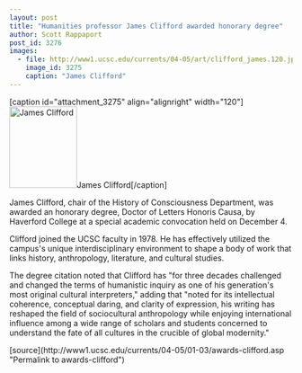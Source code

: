 ```yaml
---
layout: post
title: "Humanities professor James Clifford awarded honorary degree"
author: Scott Rappaport
post_id: 3276
images:
  - file: http://www1.ucsc.edu/currents/04-05/art/clifford_james.120.jpg
    image_id: 3275
    caption: "James Clifford"
---
```


[caption id="attachment_3275" align="alignright" width="120"]<a href="http://localhost/mysite/wp-content/uploads/2005/01/clifford_james.120.jpg"><img class="size-full wp-image-3275" src="http://localhost/mysite/wp-content/uploads/2005/01/clifford_james.120.jpg" alt="James Clifford" width="120" height="145" /></a>James Clifford[/caption]
<a name="content" id="content"></a>
<p>
  James Clifford, chair of the History of Consciousness Department, was awarded an honorary degree, Doctor of Letters Honoris Causa, by Haverford College at a special academic convocation held on December 4.
</p>
<p>
  Clifford joined the UCSC faculty in 1978. He has effectively utilized the campus's unique interdisciplinary environment to shape a body of work that links history, anthropology, literature, and cultural studies.
</p>
<p>
  The degree citation noted that Clifford has "for three decades challenged and changed the terms of humanistic inquiry as one of his generation's most original cultural interpreters," adding that "noted for its intellectual coherence, conceptual daring, and clarity of expression, his writing has reshaped the field of sociocultural anthropology while enjoying international influence among a wide range of scholars and students concerned to understand the fate of all cultures in the crucible of global modernity."
</p>
[source](http://www1.ucsc.edu/currents/04-05/01-03/awards-clifford.asp "Permalink to awards-clifford")
